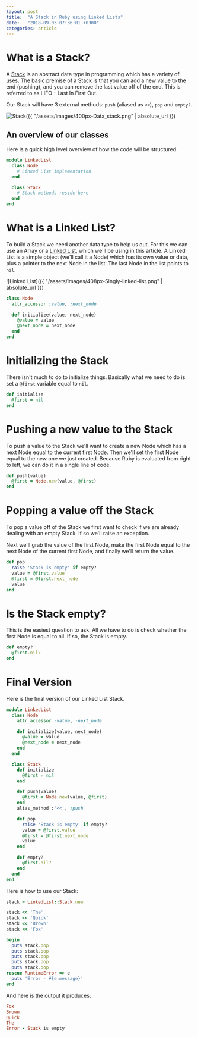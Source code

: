 ```yaml
---
layout: post
title:  "A Stack in Ruby using Linked Lists"
date:   "2018-09-03 07:36:01 +0300"
categories: article
---
```


# What is a Stack?

A [Stack][stack] is an abstract data type in programming which has a variety of uses. The basic premise of a Stack is that you can add a new value to the end (pushing), and you can remove the last value off of the end. This is referred to as LIFO - Last In First Out.

Our Stack will have 3 external methods: `push` (aliased as `<<`), `pop` and `empty?`.

![Stack]({{ "/assets/images/400px-Data_stack.png" | absolute_url }})

## An overview of our classes

Here is a quick high level overview of how the code will be structured.

```ruby
module LinkedList
  class Node
    # Linked List implementation
  end

  class Stack
    # Stack methods reside here
  end
end
```

# What is a Linked List?

To build a Stack we need another data type to help us out. For this we can use an Array or a [Linked List][linked-list], which we'll be using in this article. A Linked List is a simple object (we'll call it a Node) which has its own value or data, plus a pointer to the next Node in the list. The last Node in the list points to `nil`.

![Linked List]({{ "/assets/images/408px-Singly-linked-list.png" | absolute_url }})

```ruby
class Node
  attr_accessor :value, :next_node

  def initialize(value, next_node)
    @value = value
    @next_node = next_node
  end
end
```

# Initializing the Stack

There isn't much to do to initialize things. Basically what we need to do is set a `@first` variable equal to `nil`.

```ruby
def initialize
  @first = nil
end
```

# Pushing a new value to the Stack

To push a value to the Stack we'll want to create a new Node which has a next Node equal to the current first Node. Then we'll set the first Node equal to the new one we just created. Because Ruby is evaluated from right to left, we can do it in a single line of code.

```ruby
def push(value)
  @first = Node.new(value, @first)
end
```

# Popping a value off the Stack

To pop a value off of the Stack we first want to check if we are already dealing with an empty Stack. If so we'll raise an exception.

Next we'll grab the value of the first Node, make the first Node equal to the next Node of the current first Node, and finally we'll return the value.

```ruby
def pop
  raise 'Stack is empty' if empty?
  value = @first.value
  @first = @first.next_node
  value
end
```

# Is the Stack empty?

This is the easiest question to ask. All we have to do is check whether the first Node is equal to nil. If so, the Stack is empty.

```ruby
def empty?
  @first.nil?
end
```

# Final Version

Here is the final version of our Linked List Stack.

```ruby
module LinkedList
  class Node
    attr_accessor :value, :next_node

    def initialize(value, next_node)
      @value = value
      @next_node = next_node
    end
  end

  class Stack
    def initialize
      @first = nil
    end

    def push(value)
      @first = Node.new(value, @first)
    end
    alias_method :'<<', :push

    def pop
      raise 'Stack is empty' if empty?
      value = @first.value
      @first = @first.next_node
      value
    end

    def empty?
      @first.nil?
    end
  end
end
```

Here is how to use our Stack:

```ruby
stack = LinkedList::Stack.new

stack << 'The'
stack << 'Quick'
stack << 'Brown'
stack << 'Fox'

begin
  puts stack.pop
  puts stack.pop
  puts stack.pop
  puts stack.pop
  puts stack.pop
rescue RuntimeError => e
  puts 'Error - #{e.message}'
end
```

And here is the output it produces:

```ruby
Fox
Brown
Quick
The
Error - Stack is empty
```

[stack]: https://en.wikipedia.org/wiki/Stack_(abstract_data_type)
[linked-list]: https://en.wikipedia.org/wiki/Linked_list
